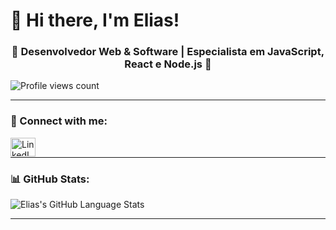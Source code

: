 # 👋 Hi there, I'm Elias!

<h3 align="center">🚀 Desenvolvedor Web & Software | Especialista em JavaScript, React e Node.js 🚀</h3>

<p align="left">
  <img src="https://komarev.com/ghpvc/?username=eliascmendhes&label=Profile%20views&color=0e75b6&style=flat" alt="Profile views count" />
</p>

---

### 🤝 Connect with me:

[<img align="left" alt="LinkedIn | Elias" src="https://raw.githubusercontent.com/rahuldkjain/github-profile-readme-generator/master/src/images/icons/Social/linked-in-alt.svg" height="30" width="40" />](https://linkedin.com/in/elias-c-341aa1162/)

<br />

---

### 📊 GitHub Stats:

<p>
  <img align="center" src="https://github-readme-stats.vercel.app/api/top-langs?username=eliascmendhes&show_icons=true&locale=en&layout=compact" alt="Elias's GitHub Language Stats" />
</p>

---

